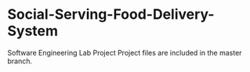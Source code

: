 # Social-Serving-Food-Delivery-System
Software Engineering Lab Project
Project files are included in the master branch.
